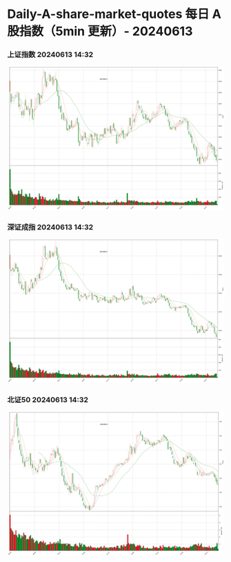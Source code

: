 
# Daily-A-share-market-quotes 每日 A 股指数（5min 更新）- 20240613

### 上证指数 20240613 14:32
![](./fig/2024/6/20240613-sh000001.png)

### 深证成指 20240613 14:32
![](./fig/2024/6/20240613-sz399001.png)

### 北证50 20240613 14:32
![](./fig/2024/6/20240613-bj899050.png)
